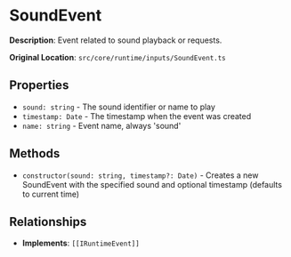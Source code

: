 # SoundEvent

**Description**: Event related to sound playback or requests.

**Original Location**: `src/core/runtime/inputs/SoundEvent.ts`

## Properties

*   `sound: string` - The sound identifier or name to play
*   `timestamp: Date` - The timestamp when the event was created
*   `name: string` - Event name, always 'sound'

## Methods

*   `constructor(sound: string, timestamp?: Date)` - Creates a new SoundEvent with the specified sound and optional timestamp (defaults to current time)

## Relationships
*   **Implements**: `[[IRuntimeEvent]]`
